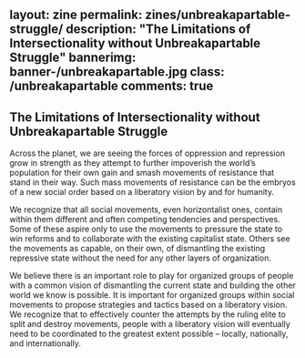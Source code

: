 layout: zine
permalink: zines/unbreakapartable-struggle/
description: "The Limitations of Intersectionality without Unbreakapartable Struggle"
bannerimg: banner-/unbreakapartable.jpg
class: /unbreakapartable
comments: true
---

<h2>The Limitations of Intersectionality without Unbreakapartable Struggle</h2>

Across the planet, we are seeing the forces of oppression and repression grow in strength as they attempt to further impoverish the world’s population for their own gain and smash movements of resistance that stand in their way.  Such mass movements of resistance can be the embryos of a new social order based on a liberatory vision by and for humanity. 

We recognize that all social movements, even horizontalist ones, contain within them different and often competing tendencies and perspectives. Some of these aspire only to use the movements to pressure the state to win reforms and to collaborate with the existing capitalist state. Others see the movements as capable, on their own, of dismantling the existing repressive state without the need for any other layers of organization. 

We believe there is an important role to play for organized groups of people with a common vision of dismantling the current state and building the other world we know is possible.  It is important for organized groups within social movements to propose strategies and tactics based on a liberatory vision.  We recognize that to effectively counter the attempts by the ruling elite to split and destroy movements, people with a liberatory vision will eventually need to be coordinated to the greatest extent possible – locally, nationally, and internationally.